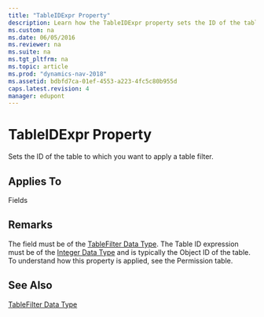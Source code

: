 ```yaml
---
title: "TableIDExpr Property"
description: Learn how the TableIDExpr property sets the ID of the table to which you want to apply a table filter, as well as other details about the property.
ms.custom: na
ms.date: 06/05/2016
ms.reviewer: na
ms.suite: na
ms.tgt_pltfrm: na
ms.topic: article
ms.prod: "dynamics-nav-2018"
ms.assetid: bdbfd7ca-01ef-4553-a223-4fc5c80b955d
caps.latest.revision: 4
manager: edupont
---
```

# TableIDExpr Property
Sets the ID of the table to which you want to apply a table filter.  
  
## Applies To  
 Fields  
  
## Remarks  
 The field must be of the [TableFilter Data Type](TableFilter-Data-Type.md). The Table ID expression must be of the [Integer Data Type](Integer-Data-Type.md) and is typically the Object ID of the table. To understand how this property is applied, see the Permission table.  
  
## See Also  
 [TableFilter Data Type](TableFilter-Data-Type.md)